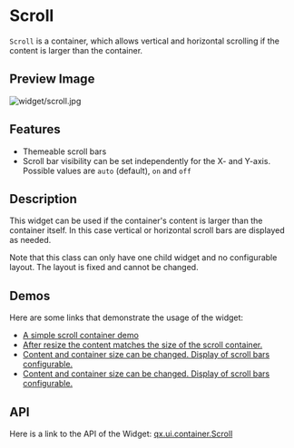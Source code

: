 Scroll
======

`Scroll` is a container, which allows vertical and horizontal scrolling if the content is larger than the container.

Preview Image
-------------

![widget/scroll.jpg](/pages/widget/scroll.jpg)

Features
--------

-   Themeable scroll bars
-   Scroll bar visibility can be set independently for the X- and Y-axis. Possible values are `auto` (default), `on` and `off`

Description
-----------

This widget can be used if the container's content is larger than the container itself. In this case vertical or horizontal scroll bars are displayed as needed.

Note that this class can only have one child widget and no configurable layout. The layout is fixed and cannot be changed.

Demos
-----

Here are some links that demonstrate the usage of the widget:

-   [A simple scroll container demo](http://demo.qooxdoo.org/%{version}/demobrowser/#ui~ScrollContainer.html)
-   [After resize the content matches the size of the scroll container.](http://demo.qooxdoo.org/%{version}/demobrowser/#test~ScrollContainer_ResizeMatch.html)
-   [Content and container size can be changed. Display of scroll bars configurable.](http://demo.qooxdoo.org/%{version}/demobrowser/#test~ScrollContainer_EdgeCaseWidth.html)
-   [Content and container size can be changed. Display of scroll bars configurable.](http://demo.qooxdoo.org/%{version}/demobrowser/#test~ScrollContainer_EdgeCaseHeight.html)

API
---

Here is a link to the API of the Widget:
[qx.ui.container.Scroll](http://demo.qooxdoo.org/%{version}/apiviewer/index.html#qx.ui.container.Scroll)
